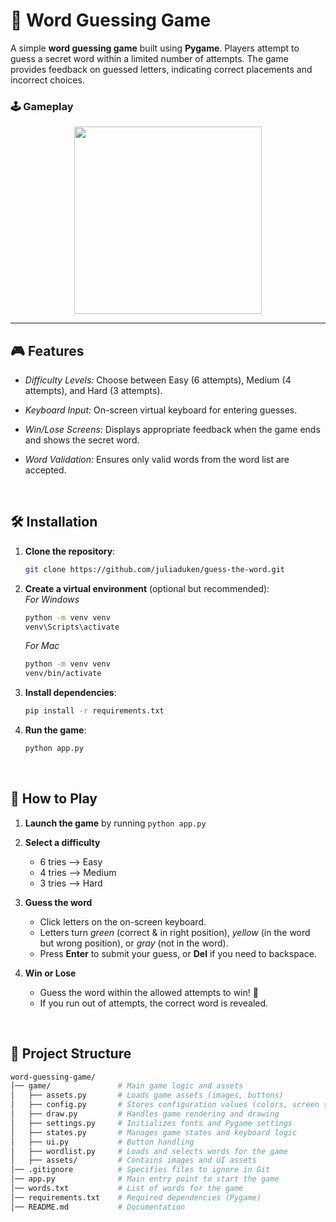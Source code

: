 # 📝 Word Guessing Game

A simple **word guessing game** built using **Pygame**. Players attempt to guess a secret word within a limited number of attempts. The game provides feedback on guessed letters, indicating correct placements and incorrect choices.

### 🕹️ Gameplay
<div align="center">
    <img src="https://s3.gifyu.com/images/b2A1T.gif" width="300" height="300">
</div>

---

## 🎮 Features

- _Difficulty Levels:_ Choose between Easy (6 attempts), Medium (4 attempts), and Hard (3 attempts).

- _Keyboard Input:_ On-screen virtual keyboard for entering guesses.

- _Win/Lose Screens:_ Displays appropriate feedback when the game ends and shows the secret word.

- _Word Validation:_ Ensures only valid words from the word list are accepted.

<br>

## 🛠️ Installation

1. **Clone the repository**:
   ```bash
   git clone https://github.com/juliaduken/guess-the-word.git
   ```
2. **Create a virtual environment** (optional but recommended):
   <br>_For Windows_
   ```bash
   python -m venv venv
   venv\Scripts\activate
   ```
   _For Mac_
   ```bash
   python -m venv venv
   venv/bin/activate
   ```
3. **Install dependencies**:
   ```bash
   pip install -r requirements.txt
   ```
4. **Run the game**:
   ```bash
   python app.py
   ```

<br>

## 🎨 How to Play

1. **Launch the game** by running `python app.py`

2. **Select a difficulty**
    - 6 tries --> Easy
    - 4 tries --> Medium
    - 3 tries --> Hard
   
3. **Guess the word**
    - Click letters on the on-screen keyboard.
    - Letters turn _green_ (correct & in right position), _yellow_ (in the word but wrong position), or _gray_ (not in the word).
    - Press **Enter** to submit your guess, or **Del** if you need to backspace.
  
4. **Win or Lose**
    - Guess the word within the allowed attempts to win! 🎉
    - If you run out of attempts, the correct word is revealed. 

<br>

## 📂 Project Structure

```bash
word-guessing-game/
│── game/               # Main game logic and assets
│   ├── assets.py       # Loads game assets (images, buttons)
│   ├── config.py       # Stores configuration values (colors, screen size)
│   ├── draw.py         # Handles game rendering and drawing
│   ├── settings.py     # Initializes fonts and Pygame settings
│   ├── states.py       # Manages game states and keyboard logic
│   ├── ui.py           # Button handling
│   ├── wordlist.py     # Loads and selects words for the game
│   ├── assets/         # Contains images and UI assets
│── .gitignore          # Specifies files to ignore in Git
│── app.py              # Main entry point to start the game
│── words.txt           # List of words for the game
│── requirements.txt    # Required dependencies (Pygame)
│── README.md           # Documentation
```

